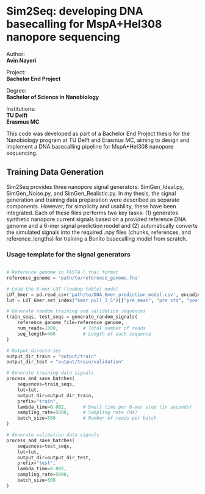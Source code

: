 # Sim2Seq: developing DNA basecalling for MspA+Hel308 nanopore sequencing 

Author:  
**Avin Nayeri**

Project:  
**Bachelor End Project**

Degree:  
**Bachelor of Science in Nanobiology**

Institutions:  
**TU Delft**  
**Erasmus MC**

This code was developed as part of a Bachelor End Project thesis for the Nanobiology program at TU Delft and Erasmus MC, aiming to design and implement a DNA basecalling pipeline for MspA+Hel308 nanopore sequencing.

## Training Data Generation

Sim2Seq provides three nanopore signal generators: SimGen_Ideal.py, SimGen_Noise.py, and SimGen_Realistic.py. In my thesis, the signal generation and training data preparation were described as separate components. However, for simplicity and usability, these have been integrated. Each of these files performs two key tasks: (1) generates synthetic nanopore current signals based on a provided reference DNA genome and a 6-mer signal prediction model and (2) automatically converts the simulated signals into the required .npy files (chunks, references, and reference_lengths) for training a Bonito basecalling model from scratch.

### Usage template for the signal generators

```python

# Reference genome in FASTA (.fna) format
reference_genome = 'path/to/reference_genome.fna'

# Load the 6-mer LUT (lookup table) model
LUT_6mer = pd.read_csv('path/to/DNA_6mer_prediction_model.csv', encoding='utf-8')
lut = LUT_6mer.set_index("kmer_pull_3_5")[["pre_mean", "pre_std", "post_mean", "post_std"]].to_dict("index")

# Generate random training and validation sequences
train_seqs, test_seqs = generate_random_signals(
    reference_genome_file=reference_genome,
    num_reads=1000,         # Total number of reads
    seq_length=400          # Length of each sequence
)

# Output directories
output_dir_train = "output/train"
output_dir_test = "output/train/validation"

# Generate training data signals
process_and_save_batches(
    sequences=train_seqs,
    lut=lut,
    output_dir=output_dir_train,
    prefix="train",
    lambda_time=0.002,      # Dwell time per 6-mer step (in seconds)
    sampling_rate=5000,     # Sampling rate (Hz)
    batch_size=500          # Number of reads per batch
)

# Generate validation data signals
process_and_save_batches(
    sequences=test_seqs,
    lut=lut,
    output_dir=output_dir_test,
    prefix="test",
    lambda_time=0.002,
    sampling_rate=5000,
    batch_size=500
)

